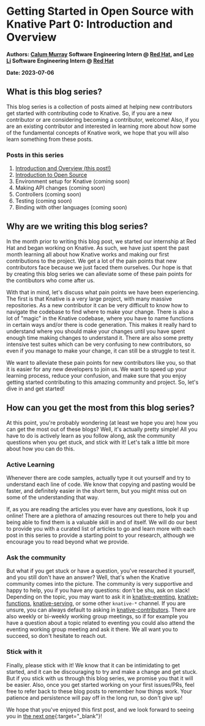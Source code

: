 # Getting Started in Open Source with Knative Part 0: Introduction and Overview

**Authors: [Calum Murray](https://www.linkedin.com/in/calum-ra-murray/) Software Engineering Intern @ [Red Hat](https://www.redhat.com/en), and [Leo Li](https://www.linkedin.com/in/haocheng-leo/) Software Engineering Intern @ [Red Hat](https://www.redhat.com/en)**

**Date: 2023-07-06**

## What is this blog series?

This blog series is a collection of posts aimed at helping new contributors get started with contributing code to Knative. So, if you are a new contributor
or are considering becoming a contributor, welcome! Also, if you are an existing contributor and interested in learning more about how some of the fundamental
concepts of Knative work, we hope that you will also learn something from these posts.

### Posts in this series

1. [Introduction and Overview (this post!)](/blog/articles/getting-started-blog-p0)
2. [Introduction to Open Source](/blog/articles/getting-started-blog-p1)
3. Environment setup for Knative (coming soon)
4. Making API changes (coming soon)
5. Controllers (coming soon)
6. Testing (coming soon)
7. Binding with other languages (coming soon)

## Why are we writing this blog series?

In the month prior to writing this blog post, we started our internship at Red Hat and began working on Knative. As such, we have just spent the past month
learning all about how Knative works and making our first contributions to the project. We get a lot of the pain points that new contributors face because 
we just faced them ourselves. Our hope is that by creating this blog series we can alleviate some of these pain points for the contibutors who come after 
us.

With that in mind, let's discuss what pain points we have been experiencing. The first is that Knative is a very large project, with many massive repositories.
As a new contributor it can be very difficult to know how to navigate the codebase to find where to make your change. There is also a lot of "magic" in the 
Knative codebase, where you have to name functions in certain ways and/or there is code generation. This makes it really hard to understand where you should 
make your changes until you have spent enough time making changes to understand it. There are also some pretty intensive test suites which can be very confusing
to new contributors, so even if you manage to make your change, it can still be a struggle to test it.

We want to alleviate these pain points for new contributors like you, so that it is easier for any new developers to join us. We want to speed up your learning
process, reduce your confusion, and make sure that you enjoy getting started contributing to this amazing community and project. So, let's dive in and get
started!

## How can you get the most from this blog series?

At this point, you're probably wondering (at least we hope you are) how you can get the most out of these blogs? Well, it's actually pretty simple! All you 
have to do is actively learn as you follow along, ask the community questions when you get stuck, and stick with it! Let's talk a little bit more about how you
can do this.

### Active Learning

Whenever there are code samples, actually type it out yourself and try to understand each line of code. We know that copying and pasting would be faster, and
definitely easier in the short term, but you might miss out on some of the understanding that way.

If, as you are reading the articles you ever have any questions, look it up online! There are a plethora of amazing resources out there to help you and being
able to find them is a valuable skill in and of itself. We will do our best to provide you with a curated list of articles to go and learn more with each post
in this series to provide a starting point to your research, although we encourage you to read beyond what we provide.

### Ask the community

But what if you get stuck or have a question, you've researched it yourself, and you still don't have an answer? Well, that's when the Knative community comes
into the picture. The community is very supportive and happy to help, you if you have any questions: don't be shu, ask on slack! Depending on the topic, you
may want to ask it in [knative-eventing](https://cloud-native.slack.com/archives/C04LMU33V1S), [knative-functions](https://cloud-native.slack.com/archives/C04LKEZUXEE),
[knative-serving](https://cloud-native.slack.com/archives/C04LMU0AX60), or some other `knative-*` channel. If you are unsure, you can always default to asking
in [knative-contributors](https://cloud-native.slack.com/archives/C04LN0620E8). There are also weekly or bi-weekly working group meetings, so if for example you
have a question about a topic related to eventing you could also attend the eventing working group meeting and ask it there. We all want you to succeed, so don't
hesitate to reach out.

### Stick with it

Finally, please stick with it! We know that it can be intimidating to get started, and it can be discouraging to try and make a change and get stuck. But if
you stick with us through this blog series, we promise you that it will be easier. Also, once you get started working on your first issues/PRs, feel free
to refer back to these blog posts to remember how things work. Your patience and persistence will pay off in the long run, so don't give up!

We hope that you've enjoyed this first post, and we look forward to seeing you in [the next one](/blog/articles/getting-started-blog-p1){:target="_blank"}!
